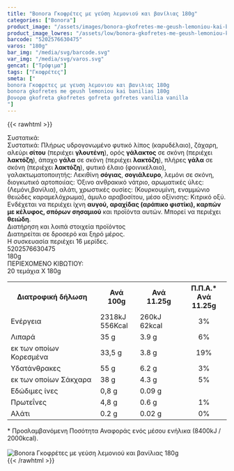 ```yaml
---
title: "Bonora Γκοφρέτες με γεύση λεμονιού και βανίλιας 180g"
categories: ["Bonora"]
product_image: "/assets/images/bonora-gkofretes-me-geush-lemoniou-kai-banilias-180g.jpg"
product_image_lowres: "/assets/low/bonora-gkofretes-me-geush-lemoniou-kai-banilias-180g.jpg"
barcode: "5202576630475"
varos: "180g"
bar_img: "/media/svg/barcode.svg"
var_img: "/media/svg/varos.svg"
gencat: ["Τρόφιμα"]
tags: ["Γκοφρέτες"]
smeta: ["
bonora Γκοφρετες με γευση λεμονιου και βανιλιας 180g
bonora gkofretes me geush lemoniou kai banilias 180g
βονορα gkofreta gkofretes gofreta gofretes vanilia vanilla
"]
---
```

{{< rawhtml >}}

<div class="sload75"><div class="product"><div id="sistatika">Συστατικά:</div><div class="alltext">Συστατικά: Πλήρως υδρογονωμένο φυτικό λίπος (καρυδέλαιο), ζάχαρη, αλεύρι <b>σίτου</b> (περιέχει <b>γλουτένη</b>), ορός <b>γάλακτος</b> σε σκόνη (περιέχει <b>λακτόζη</b>), άπαχο <b>γάλα</b> σε σκόνη (περιέχει <b>λακτόζη</b>), πλήρες <b>γάλα</b> σε σκόνη (περιέχει <b>λακτόζη</b>), φυτικό έλαιο (φοινικέλαιο), γαλακτωματοποιητής: Λεκιθίνη <b>σόγιας</b>, <b>σογιάλευρο</b>, λεμόνι σε σκόνη, διογκωτικό αρτοποιίας: Όξινο ανθρακικό νάτριο, αρωματικές ύλες: (Λεμόνι,βανίλια), αλάτι, χρωστικές ουσίες: (Κουρκουμίνη, εναμμώνιο θειώδες καραμελόχρωμα), άμυλο αραβοσίτου, μέσο οξίνισης: Κιτρικό οξύ.<br>Ενδέχεται να περιέχει ίχνη <b>αυγού, αραχίδας (αράπικο φιστίκι), καρπών με κέλυφος, σπόρων σησαμιού</b> και προϊόντα αυτών. Μπορεί να περιέχει <b>θειώδη</b>.<br></div><div id="loipa">Διατήρηση και λοιπά στοιχεία προϊόντος</div><div class="alltext">Διατηρείται σε δροσερό και ξηρό μέρος.<br>H συσκευασία περιέχει 16 μερίδες.</div><div id="barcode"><div id="barimage1"></div><span id="bartext">5202576630475</span></div><div id="varos"><div id="varosimage1"></div><span id="varostext">180g</span></div><div id="kivotio">ΠΕΡΙΕΧΟΜΕΝΟ ΚΙΒΩΤΙΟΥ:<br>20 τεμάχια Χ 180g</div><div class="tabout"><table id="diatable"><tbody><tr><th>Διατροφική δήλωση</th><th>Ανά 100g</th><th>Ανά 11.25g</th><th>Π.Π.Α.*<br>Aνά 11.25g</th></tr><tr><td class="texr2">Ενέργεια</td><td class="texr">2318kJ<br>556Kcal</td><td class="texr">260kJ<br>62kcal</td><td class="texr" style="text-align:center">3%</td></tr><tr><td class="texr2">Λιπαρά</td><td class="texr">35 g</td><td class="texr">3.9 g</td><td class="texr" style="text-align:center">6%</td></tr><tr><td class="gray">εκ των οποίων Κορεσµένα</td><td class="gray2">33,5 g</td><td class="gray2">3.8 g</td><td class="gray2" style="text-align:center">19%</td></tr><tr><td class="texr2">Yδατάνθρακες</td><td class="texr">55 g</td><td class="texr">6.2 g</td><td class="texr" style="text-align:center">3%</td></tr><tr><td class="gray">εκ των οποίων Σάκχαρα</td><td class="gray2">38 g</td><td class="gray2">4.3 g</td><td class="gray2" style="text-align:center">5%</td></tr><tr><td class="texr2">Eδώδιμες ίνες</td><td class="texr">0,8 g</td><td class="texr">0.09 g</td><td class="texr" style="text-align:center"></td></tr><tr><td class="texr2">Πρωτεΐνες</td><td class="texr">4,8 g</td><td class="texr">0.6 g</td><td class="texr" style="text-align:center">1%</td></tr><tr><td class="texr2">Αλάτι</td><td class="texr">0.2 g</td><td class="texr">0.02 g</td><td class="texr" style="text-align:center">0%</td></tr></tbody></table></div><div class="alltext">* Προσλαμβανόμενη Ποσότητα Αναφοράς ενός μέσου ενήλικα (8400kJ / 2000kcal).</div><br><div class="pimg"><img alt="Bonora Γκοφρέτες με γεύση λεμονιού και βανίλιας 180g" title="Bonora Γκοφρέτες με γεύση λεμονιού και βανίλιας 180g" src="/assets/images/bonora-gkofretes-me-geush-lemoniou-kai-banilias-180g.jpg"></div></div></div>
{{< /rawhtml >}}



